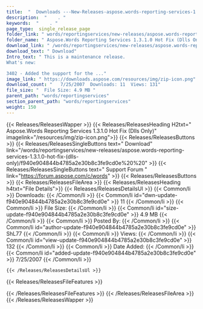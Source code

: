 ```yaml
---
title:  "  Downloads ---New-Releases-aspose.words-reporting-services-1.3.1.0-hot-fix-(dlls-only) . " 
description:  "    . " 
keywords:  "    . " 
page_type:  single_release_page
folder_link: " words/reportingservices/new-releases/aspose.words-reporting-services-1.3.1.0-hot-fix-(dlls-only)/"
folder_name: " Aspose.Words Reporting Services 1.3.1.0 Hot Fix (Dlls Only)"
download_link: " /words/reportingservices/new-releases/aspose.words-reporting-services-1.3.1.0-hot-fix-(dlls-only)/f940e904844b4785a2e30b8c3fe9cd0e"
download_text: " Download"
Intro_text: " This is a maintenance release.
What's new:

3402 - Added the support for the ..."
image_link: " https://downloads.aspose.com/resources/img/zip-icon.png"
download_count: "   7/25/2007  Downloads: 11  Views: 131"
file_size: "  File Size: 4.9 MB "
parent_path: "words/reportingservices"
section_parent_path: "words/reportingservices"
weight: 150 
---
```


{{< Releases/ReleasesWapper >}}
  {{< Releases/ReleasesHeading H2txt=" Aspose.Words Reporting Services 1.3.1.0 Hot Fix (Dlls Only)" imagelink="/resources/img/zip-icon.png">}}
  {{< Releases/ReleasesButtons >}}
    {{< Releases/ReleasesSingleButtons text=" Download" link="/words/reportingservices/new-releases/aspose.words-reporting-services-1.3.1.0-hot-fix-(dlls-only)/f940e904844b4785a2e30b8c3fe9cd0e%20%20" >}}
    {{< Releases/ReleasesSingleButtons text=" Support Forum " link="https://forum.aspose.com/c/words" >}}
  {{< Releases/ReleasesButtons >}}
  {{< Releases/ReleasesFileArea >}}
    {{< Releases/ReleasesHeading h4txt="File Details">}}
    {{< Releases/ReleasesDetailsUl >}}
            {{< Common/li  >}} Downloads: {{< /Common/li >}} 
      {{< Common/li id="dwn-update-f940e904844b4785a2e30b8c3fe9cd0e" >}} 11 {{< /Common/li >}} 
      {{< Common/li  >}} File Size: {{< /Common/li >}} 
      {{< Common/li id="size-update-f940e904844b4785a2e30b8c3fe9cd0e" >}} 4.9 MB {{< /Common/li >}} 
      {{< Common/li  >}} Posted By: {{< /Common/li >}} 
      {{< Common/li id="author-update-f940e904844b4785a2e30b8c3fe9cd0e" >}} ShL77 {{< /Common/li >}} 
      {{< Common/li  >}} Views: {{< /Common/li >}} 
      {{< Common/li id="view-update-f940e904844b4785a2e30b8c3fe9cd0e" >}} 132 {{< /Common/li >}} 
      {{< Common/li  >}} Date Added: {{< /Common/li >}} 
      {{< Common/li id="added-update-f940e904844b4785a2e30b8c3fe9cd0e" >}} 7/25/2007 {{< /Common/li >}} 

    {{< /Releases/ReleasesDetailsUl >}}

  {{< Releases/ReleasesFileFeatures >}}
      
  {{< /Releases/ReleasesFileFeatures >}}
 {{< /Releases/ReleasesFileArea >}}
{{< /Releases/ReleasesWapper >}}


